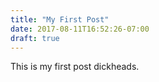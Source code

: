 ```yaml
---
title: "My First Post"
date: 2017-08-11T16:52:26-07:00
draft: true
---
```

This is my first post dickheads.
